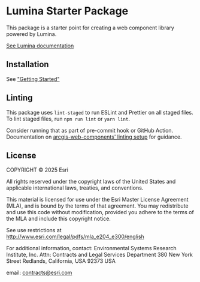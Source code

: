 # Lumina Starter Package

This package is a starter point for creating a web component library powered by
Lumina.

[See Lumina documentation](https://qawebgis.esri.com/components/lumina/introduction)

## Installation

See ["Getting Started"](https://qawebgis.esri.com/components/lumina/get-started)

## Linting

This package uses `lint-staged` to run ESLint and Prettier on all staged files.
To lint staged files, run `npm run lint` or `yarn lint`.

Consider running that as part of pre-commit hook or GitHub Action.
Documentation on
[arcgis-web-components' linting setup](https://qawebgis.esri.com/components/monorepo/support-packages/linting) for guidance.

## License

COPYRIGHT © 2025 Esri

All rights reserved under the copyright laws of the United States and applicable international laws, treaties, and conventions.

This material is licensed for use under the Esri Master License Agreement (MLA), and is bound by the terms of that agreement. You may redistribute and use this code without modification, provided you adhere to the terms of the MLA and include this copyright notice.

See use restrictions at <http://www.esri.com/legal/pdfs/mla_e204_e300/english>

For additional information, contact: Environmental Systems Research Institute, Inc. Attn: Contracts and Legal Services Department 380 New York Street Redlands, California, USA 92373 USA

email: contracts@esri.com
